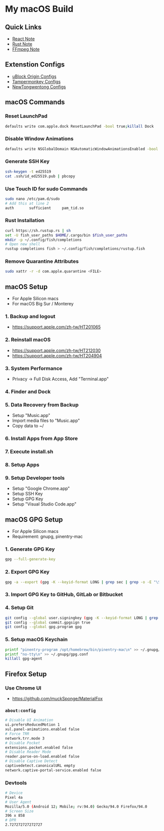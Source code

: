 # My macOS Build

## Quick Links

- [React Note](react/README.md)
- [Rust Note](rust/README.md)
- [FFmpeg Note](ffmpeg/README.md)

## Extenstion Configs

- [uBlock Origin Configs](https://raw.githubusercontent.com/Florencea/my-macos-build/main/configs/ublock-advanced.txt)
- [Tampermonkey Configs](https://github.com/Florencea/my-macos-build/raw/main/configs/tampermonkey-backup.txt)
- [NewTongwentong Configs](https://github.com/Florencea/my-macos-build/raw/main/configs/tongwentang-pref.json)

## macOS Commands

### Reset LaunchPad

```bash
defaults write com.apple.dock ResetLaunchPad -bool true;killall Dock
```

### Disable Window Animations

```bash
defaults write NSGlobalDomain NSAutomaticWindowAnimationsEnabled -bool NO
```

### Generate SSH Key

```bash
ssh-keygen -t ed25519
cat .ssh/id_ed25519.pub | pbcopy
```

### Use Touch ID for sudo Commands

```bash
sudo nano /etc/pam.d/sudo
# Add this at line 2
auth       sufficient     pam_tid.so
```

### Rust Installation

```bash
curl https://sh.rustup.rs | sh
set -U fish_user_paths $HOME/.cargo/bin $fish_user_paths
mkdir -p ~/.config/fish/completions
# Open new shell
rustup completions fish > ~/.config/fish/completions/rustup.fish
```

### Remove Quarantine Attributes

```bash
sudo xattr -r -d com.apple.quarantine <FILE>
```

## macOS Setup

- For Apple Silicon macs
- For macOS Big Sur / Monterey

### 1. Backup and logout

- <https://support.apple.com/zh-tw/HT201065>

### 2. Reinstall macOS

- <https://support.apple.com/zh-tw/HT212030>
- <https://support.apple.com/zh-tw/HT204904>

### 3. System Performance

- Privacy -> Full Disk Access, Add "Terminal.app"

### 4. Finder and Dock

### 5. Data Recovery from Backup

- Setup "Music.app"
- Import media files to "Music.app"
- Copy data to ~/

### 6. Install Apps from App Store

### 7. Execute install.sh

### 8. Setup Apps

### 9. Setup Developer tools

- Setup "Google Chrome.app"
- Setup SSH Key
- Setup GPG Key
- Setup "Visual Studio Code.app"

## macOS GPG Setup

- For Apple Silicon macs
- Requirement: gnupg, pinentry-mac

### 1. Generate GPG Key

```bash
gpg --full-generate-key
```

### 2. Export GPG Key

```bash
gpg -a --export (gpg -K --keyid-format LONG | grep sec | grep -o -E "\S{16}\s") | pbcopy
```

### 3. Import GPG Key to GitHub, GitLab or Bitbucket

### 4. Setup Git

```bash
git config --global user.signingkey (gpg -K --keyid-format LONG | grep sec | grep -o -E "\S{16}\s")
git config --global commit.gpgsign true
git config --global gpg.program gpg
```

### 5. Setup macOS Keychain

```bash
printf "pinentry-program /opt/homebrew/bin/pinentry-mac\n" >> ~/.gnupg/gpg-agent.conf
printf "no-tty\n" >> ~/.gnupg/gpg.conf
killall gpg-agent
```

## Firefox Setup

### Use Chrome UI

- <https://github.com/muckSponge/MaterialFox>

### `about:config`

```bash
# Disable UI Animation
ui.prefersReducedMotion 1
xul.panel-animations.enabled false
# Force TRR
network.trr.mode 3
# Disable Pocket
extensions.pocket.enabled false
# Disable Reader Mode
reader.parse-on-load.enabled false
# Disable Captive Detect
captivedetect.canonicalURL empty
network.captive-portal-service.enabled false
```

### Devtools

```bash
# Device
Pixel 4a
# User Agent
Mozilla/5.0 (Android 12; Mobile; rv:94.0) Gecko/94.0 Firefox/94.0
# Screen Size
396 x 858
# DPR
2.727272727272727
```
